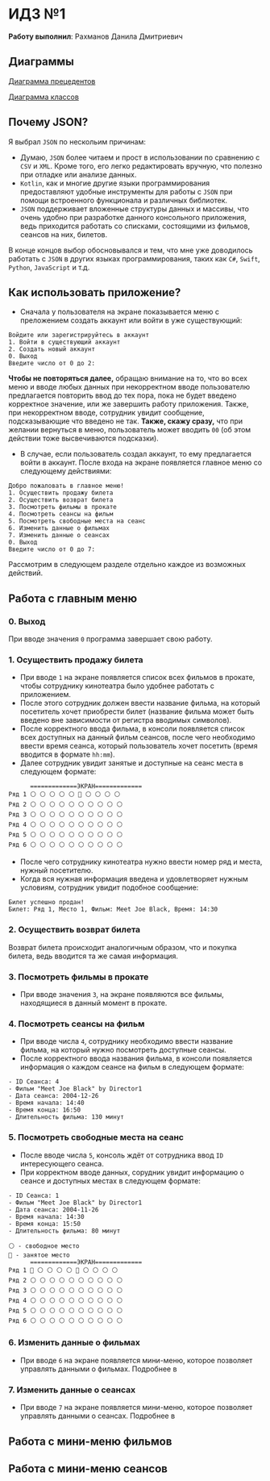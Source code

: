# ИДЗ №1

__Работу выполнил__: Рахманов Данила Дмитриевич

## Диаграммы
[Диаграмма прецедентов](user-case-diagram.png)

[Диаграмма классов](class-diagram.png)
  
## Почему JSON?
Я выбрал `JSON` по нескольим причинам:
- Думаю, `JSON` более читаем и прост в использовании по сравнению с `CSV` и `XML`. Кроме того, его легко редактировать вручную, что полезно при отладке или анализе данных.
- `Kotlin`, как и многие другие языки программирования предоставляют удобные инструменты для работы с `JSON` при помощи встроенного функционала и различных библиотек.
- `JSON` поддерживает вложенные структуры данных и массивы, что очень удобно при разработке данного консольного приложения, ведь приходится работать со списками, состоящими из фильмов, сеансов на них, билетов.

В конце концов выбор обосновывался и тем, что мне уже доводилось работать с `JSON` в других языках программирования, таких как `C#`, `Swift`, `Python`, `JavaScript` и т.д.

## Как использовать приложение?
- Сначала у пользователя на экране показывается меню с преложением создать аккаунт или войти в уже существующий:
```
Войдите или зарегистрируйтесь в аккаунт
1. Войти в существующий аккаунт
2. Создать новый аккаунт
0. Выход
Введите число от 0 до 2:
```

**Чтобы не повторяться далее,** обращаю внимание на то, что во всех меню и вводе любых данных при некорректном вводе пользователю предлагается повторить ввод до тех пора, пока не будет введено корректное значение, или же завершить работу приложения. Также, при некорректном вводе, сотрудник увидит сообщение, подсказывающие что введено не так.
**Также, скажу сразу,** что при желании вернуться в меню, пользователь может вводить `00` (об этом действии тоже высвечиваются подсказки).
- В случае, если пользователь создал аккаунт, то ему предлагается войти в аккаунт. После входа на экране появляется главное меню со следующему действиями:
```
Добро пожаловать в главное меню!
1. Осуществить продажу билета
2. Осуществить возврат билета
3. Посмотреть фильмы в прокате
4. Посмотреть сеансы на фильм
5. Посмотреть свободные места на сеанс
6. Изменить данные о фильмах
7. Изменить данные о сеансах
0. Выход
Введите число от 0 до 7: 
```

Рассмотрим в следующем разделе отдельно каждое из возможных действий.

## Работа с главным меню
### 0. Выход

При вводе значения `0` программа завершает свою работу.

### 1. Осуществить продажу билета

- При вводе `1` на экране появляется список всех фильмов в прокате, чтобы сотруднику кинотеатра было удобнее работать с приложением.
- После этого сотрудник должен ввести название фильма, на который посетитель хочет приобрести билет (название фильма может быть введено вне зависимости от регистра вводимых символов).
- После корректного ввода фильма, в консоли появляется список всех доступных на данный фильм сеансов, после чего необходимо ввести время сеанса, который пользователь хочет посетить (время вводится в формате `hh:mm`).
- Далее сотрудник увидит занятые и доступные на сеанс места в следующем формате:
```
      =============ЭКРАН=============
Ряд 1 ⚪ ⚪ ⚪ ⚪ ⚪ 🔴 ⚪ ⚪ ⚪ ⚪ 
Ряд 2 ⚪ ⚪ ⚪ ⚪ ⚪ ⚪ ⚪ ⚪ ⚪ ⚪ 
Ряд 3 ⚪ ⚪ ⚪ ⚪ ⚪ ⚪ ⚪ ⚪ ⚪ ⚪ 
Ряд 4 ⚪ ⚪ ⚪ ⚪ ⚪ ⚪ ⚪ ⚪ ⚪ ⚪ 
Ряд 5 ⚪ ⚪ ⚪ ⚪ ⚪ ⚪ ⚪ ⚪ ⚪ ⚪ 
Ряд 6 ⚪ ⚪ ⚪ ⚪ ⚪ ⚪ ⚪ ⚪ ⚪ ⚪ 
```
- После чего сотруднику кинотеатра нужно ввести номер ряд и места, нужный посетителю.
- Когда вся нужная информация введена и удовлетворяет нужным условиям, сотрудник увидит подобное сообщение:
```
Билет успешно продан!
Билет: Ряд 1, Место 1, Фильм: Meet Joe Black, Время: 14:30
```

### 2. Осуществить возврат билета

Возврат билета происходит аналогичным образом, что и покупка билета, ведь вводится та же самая информация. 

### 3. Посмотреть фильмы в прокате

- При вводе значения `3`, на экране появляются все фильмы, находящиеся в данный момент в прокате. 

### 4. Посмотреть сеансы на фильм

- При вводе числа `4`, сотруднику необходимо ввести название фильма, на который нужно посмотреть доступные сеансы.
- После корректного ввода названия фильма, в консоли появляется информация о каждом сеансе на фильм в следующем формате:
```
- ID Сеанса: 4
- Фильм "Meet Joe Black" by Director1
- Дата сеанса: 2004-12-26
- Время начала: 14:40
- Время конца: 16:50
- Длительность фильма: 130 минут
```

### 5. Посмотреть свободные места на сеанс

- После вводе числа `5`, консоль ждёт от сотрудника ввод `ID` интересующего сеанса.
- При корректном вводе данных, сорудник увидит информацию о сеансе и доступных местах в следующем формате:
```
- ID Сеанса: 1
- Фильм "Meet Joe Black" by Director1
- Дата сеанса: 2004-11-26
- Время начала: 14:30
- Время конца: 15:50
- Длительность фильма: 80 минут

⚪ - свободное место
🔴 - занятое место
      =============ЭКРАН=============
Ряд 1 🔴 ⚪ ⚪ ⚪ ⚪ 🔴 ⚪ ⚪ ⚪ ⚪ 
Ряд 2 ⚪ ⚪ ⚪ ⚪ ⚪ ⚪ ⚪ ⚪ ⚪ ⚪ 
Ряд 3 ⚪ ⚪ ⚪ ⚪ ⚪ ⚪ ⚪ ⚪ ⚪ ⚪ 
Ряд 4 ⚪ ⚪ ⚪ ⚪ ⚪ ⚪ ⚪ ⚪ ⚪ ⚪ 
Ряд 5 ⚪ ⚪ ⚪ ⚪ ⚪ ⚪ ⚪ ⚪ ⚪ ⚪ 
Ряд 6 ⚪ ⚪ ⚪ ⚪ ⚪ ⚪ ⚪ ⚪ ⚪ ⚪ 
```

### 6. Изменить данные о фильмах

- При вводе `6` на экране появляется мини-меню, которое позволяет управлять данными о фильмах.
Подробнее в []()

### 7. Изменить данные о сеансах

- При вводе `7` на экране появляется мини-меню, которое позволяет управлять данными о сеансах.
Подробнее в []()

## Работа с мини-меню фильмов

## Работа с мини-меню сеансов
